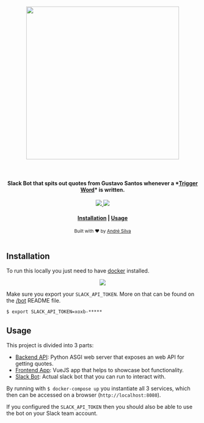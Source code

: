<h1 align="center">
  <a href="#">
    <img src="https://i.imgur.com/nM3mJd3.jpg" width="400">
  </a>
  <br><br>
</h1>

<h4 align="center">
    Slack Bot that spits out quotes from Gustavo Santos whenever a *<a href="https://santosbot.herokuapp.com/words/" target="_blank" >Trigger Word</a>* is written.
</h4>

<p align="center">  
  <a href="https://github.com/andreffs18/santosbot/blob/master/LICENSE.md">
    <img src="https://img.shields.io/github/license/andreffs18/santosbot?color=yellow&style=flat-square" />
  </a>
  <a href="https://twitter.com/andreffs18">
    <img src="https://img.shields.io/badge/twitter-%40andreffs18-00ACEE.svg?style=flat-square" />
  </a>
</p>

<div align="center">
  <h4>
    <a href="#installation">Installation</a> |
    <a href="#usage">Usage</a>
  </h4>
</div>

<div align="center">
  <sub>Built with ❤︎ by <a href="https://andreffs.com">André Silva</a></sub>
</div>
<br>



## Installation

To run this locally you just need to have [docker](https://docs.docker.com/get-docker/) installed.  

<p align="center"><img src="/terminalizer.gif?raw=true"/></p>

Make sure you export your `SLACK_API_TOKEN`. More on that can be found on the [/bot](/bot/README.md) README file.

```shell script
$ export SLACK_API_TOKEN=xoxb-*****
```

## Usage

This project is divided into 3 parts:

- [Backend API](/backend/README.md): Python ASGI web server that exposes an web API for getting quotes.
- [Frontend App](/frontend/README.md): VueJS app that helps to showcase bot functionality.
- [Slack Bot](/bot/README.md): Actual slack bot that you can run to interact with.

By running with `$ docker-compose up` you instantiate all 3 services, which then can be accessed on a browser (`http://localhost:8080`).

If you configured the `SLACK_API_TOKEN` then you should also be able to use the bot on your Slack team account.


